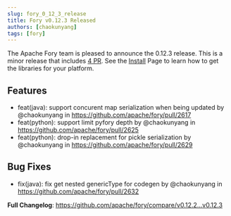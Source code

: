 ```yaml
---
slug: fory_0_12_3_release
title: Fory v0.12.3 Released
authors: [chaokunyang]
tags: [fory]
---
```


The Apache Fory team is pleased to announce the 0.12.3 release. This is a minor release that includes [4 PR](https://github.com/apache/fory/compare/v0.12.2...v0.12.3). See the [Install](https://fury.apache.org/docs/docs/start/install) Page to learn how to get the libraries for your platform.

## Features

- feat(java): support concurent map serialization when being updated by @chaokunyang in https://github.com/apache/fory/pull/2617
- feat(python): support limit pyfory depth by @chaokunyang in https://github.com/apache/fory/pull/2625
- feat(python): drop-in replacement for pickle serialization by @chaokunyang in https://github.com/apache/fory/pull/2629

## Bug Fixes

- fix(java): fix get nested genericType for codegen by @chaokunyang in https://github.com/apache/fory/pull/2632

**Full Changelog**: https://github.com/apache/fory/compare/v0.12.2...v0.12.3
